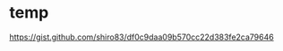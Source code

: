 # temp
[https://gist.github.com/shiro83/df0c9daa09b570cc22d383fe2ca79646
]([https://gist.github.com/shiro83/5a05aba9d2aeef90b8f3c21b90564f36#file-gistfile1-txt](https://gist.github.com/shiro83/df0c9daa09b570cc22d383fe2ca79646))
